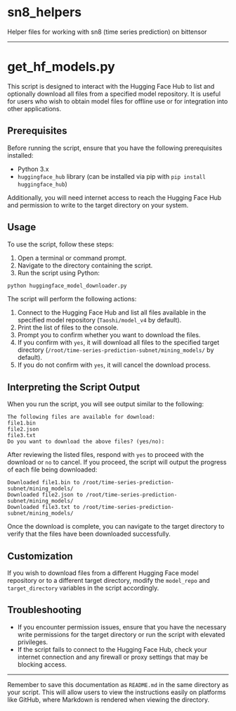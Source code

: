 # sn8_helpers
Helper files for working with sn8 (time series prediction) on bittensor

---

# get_hf_models.py

This script is designed to interact with the Hugging Face Hub to list and optionally download all files from a specified model repository. It is useful for users who wish to obtain model files for offline use or for integration into other applications.

## Prerequisites

Before running the script, ensure that you have the following prerequisites installed:

- Python 3.x
- `huggingface_hub` library (can be installed via pip with `pip install huggingface_hub`)

Additionally, you will need internet access to reach the Hugging Face Hub and permission to write to the target directory on your system.

## Usage

To use the script, follow these steps:

1. Open a terminal or command prompt.
2. Navigate to the directory containing the script.
3. Run the script using Python:

```bash
python huggingface_model_downloader.py
```

The script will perform the following actions:

1. Connect to the Hugging Face Hub and list all files available in the specified model repository (`Taoshi/model_v4` by default).
2. Print the list of files to the console.
3. Prompt you to confirm whether you want to download the files.
4. If you confirm with `yes`, it will download all files to the specified target directory (`/root/time-series-prediction-subnet/mining_models/` by default).
5. If you do not confirm with `yes`, it will cancel the download process.

## Interpreting the Script Output

When you run the script, you will see output similar to the following:

```
The following files are available for download:
file1.bin
file2.json
file3.txt
Do you want to download the above files? (yes/no):
```

After reviewing the listed files, respond with `yes` to proceed with the download or `no` to cancel. If you proceed, the script will output the progress of each file being downloaded:

```
Downloaded file1.bin to /root/time-series-prediction-subnet/mining_models/
Downloaded file2.json to /root/time-series-prediction-subnet/mining_models/
Downloaded file3.txt to /root/time-series-prediction-subnet/mining_models/
```

Once the download is complete, you can navigate to the target directory to verify that the files have been downloaded successfully.

## Customization

If you wish to download files from a different Hugging Face model repository or to a different target directory, modify the `model_repo` and `target_directory` variables in the script accordingly.

## Troubleshooting

- If you encounter permission issues, ensure that you have the necessary write permissions for the target directory or run the script with elevated privileges.
- If the script fails to connect to the Hugging Face Hub, check your internet connection and any firewall or proxy settings that may be blocking access.

---

Remember to save this documentation as `README.md` in the same directory as your script. This will allow users to view the instructions easily on platforms like GitHub, where Markdown is rendered when viewing the directory.
